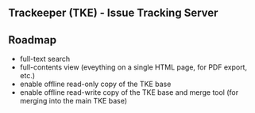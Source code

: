 
Trackeeper (TKE) - Issue Tracking Server
----------------------------------------



Roadmap
-------

- full-text search
- full-contents view (eveything on a single HTML page, for PDF export, etc.)
- enable offline read-only copy of the TKE base
- enable offline read-write copy of the TKE base
  and merge tool (for merging into the main TKE base)






